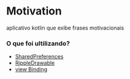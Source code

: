 # Motivation
aplicativo kotlin que exibe frases motivacionais 

### O que foi ultilizando?
* [SharedPreferences](https://developer.android.com/training/data-storage/shared-preferences)
* [RippleDrawable](https://developer.android.com/reference/android/graphics/drawable/RippleDrawable)
* [view Binding](https://developer.android.com/topic/libraries/view-binding)
